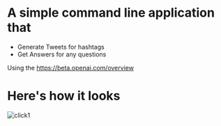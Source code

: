 # A simple command line application that
- Generate Tweets for hashtags
- Get Answers for any questions

Using the https://beta.openai.com/overview

# Here's how it looks
![click1](https://user-images.githubusercontent.com/2329950/153068710-7fe84d8a-8d49-4d5e-8f42-2236c2edfd6d.gif)



